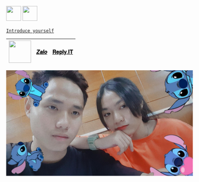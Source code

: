 <img src="https://image.flaticon.com/icons/png/128/2881/2881142.png" width="40" height="40"> <img src="https://image.flaticon.com/icons/png/128/2601/2601341.png" width="40" height="40">

[`Introduce yourself`](https://linktr.ee/NhanCoder)

|[<img src="https://image.flaticon.com/icons/png/128/733/733547.png" width="60" height="60">](https://www.facebook.com/NhanCoder6311)|[𝒁𝒂𝒍𝒐](https://anotepad.com/notes/ar4bnyqp)|[𝐑𝐞𝐩𝐥𝐲.𝐈𝐓](https://replit.com/@NhanCoder)|
|---|---|---|

![alt tag](https://github.com/NguyenHuuNhan1912/NguyenHuuNhan1912/blob/main/IMG_20210706_105316.jpg)





